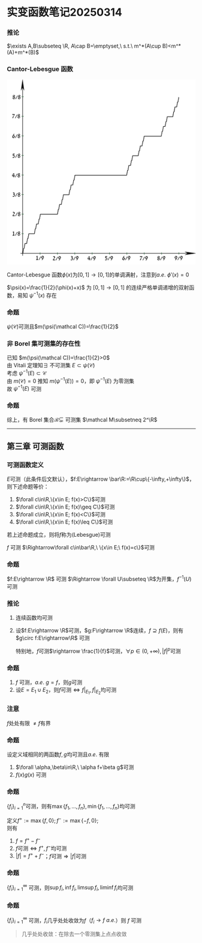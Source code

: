 # 实变函数笔记20250314

### 推论

$\exists A,B\subseteq \R, A\cap B=\emptyset,\ s.t.\ m^*(A\cup B)<m^*(A)+m^*(B)$

### Cantor-Lebesgue 函数

![Cantor-Lebesgue](./CantorEscalier-2.svg)

Cantor-Lebesgue 函数$\phi(x)$为$[0,1]\rightarrow[0,1]$的单调满射，注意到$a.e.\ \phi'(x)=0$

$\psi(x)=\frac{1}{2}(\phi(x)+x)$ 为 $[0,1]\rightarrow[0,1]$ 的连续严格单调递增的双射函数，易知 $\psi^{-1}(x)$ 存在

### 命题

$\psi(\mathcal C)$可测且$m(\psi(\mathcal C))=\frac{1}{2}$

### 非 Borel 集可测集的存在性

已知 $m(\psi(\mathcal C))=\frac{1}{2}>0$  
由 Vitali 定理知$\exists$ 不可测集 $E\subset \psi(\mathcal C)$  
考虑 $\psi^{-1}(E)\subset \mathcal C$  
由 $m(\mathcal C)=0$ 推知 $m(\psi^{-1}(E))=0$，即 $\psi^{-1}(E)$ 为零测集  
故 $\psi^{-1}(E)$ 可测

### 命题

综上，有 Borel 集合$\mathcal B\subsetneq$ 可测集 $\mathcal M\subsetneq 2^\R$

---

## 第三章 可测函数

### 可测函数定义

$E$可测（此条件后文默认），$f:E\rightarrow \bar\R:=\R\cup\{-\infty,+\infty\}$，则下述命题等价：

1. $\forall c\in\R,\{x\in E; f(x)>C\}$可测
2. $\forall c\in\R,\{x\in E; f(x)\geq C\}$可测
3. $\forall c\in\R,\{x\in E; f(x)<C\}$可测
4. $\forall c\in\R,\{x\in E; f(x)\leq C\}$可测

若上述命题成立，则将$f$称为(Lebesgue)可测

$f$ 可测 $\Rightarrow\forall c\in\bar\R,\ \{x\in E;\ f(x)=c\}$可测

### 命题

$f:E\rightarrow \R$ 可测 $\Rightarrow \forall U\subseteq \R$为开集，$f^{-1}(U)$可测

### 推论

1. 连续函数均可测
2. 设$f:E\rightarrow \R$可测，$g:F\rightarrow \R$连续，$f\supseteq f(E)$，则有$g\circ f:E\rightarrow\R$ 可测

    特别地，$f$可测$\rightarrow \frac{1}{f}$可测，$\forall p\in (0,+\infty),|f|^p$可测

### 命题

1. $f$ 可测，$a.e.\ g=f$，则$g$可测
2. 设$E=E_1\cup E_2$，则$f$可测$\Leftrightarrow f|_{E_1},f|_{E_2}$均可测

### 注意

$f$处处有限 $\not=f$有界

### 命题

设定义域相同的两函数$f,g$均可测且$a.e.$ 有限

1. $\forall \alpha,\beta\in\R,\ \alpha f+\beta g$可测
2. $f(x)g(x)$ 可测

### 命题

$\{f_i\}_{i=1}^n$可测，则有$\max\{f_1,\dots,f_n\},\min\{f_1,\dots,f_n\}$均可测

定义$f^+:=\max\{f,0\};f^-:=\max\{-f,0\};$  
则有

1. $f=f^+-f^-$
2. $f$可测$\Leftrightarrow f^+,f^-$均可测
3. $|f|=f^++f^-$；$f$可测$\Rightarrow |f|$可测

### 命题

$\{f_i\}_{i=1}^{\infty}$ 可测，则$\sup f_i,\inf f_i,\limsup f_i,\liminf f_i$均可测

### 命题

$\{f_i\}_{i=1}^{\infty}$ 可测，$f_i$几乎处处收敛为$f$（$f_i\rightarrow f\ a.e.$）则 $f$ 可测

> 几乎处处收敛：在除去一个零测集上点点收敛


